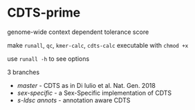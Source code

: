 # CDTS-prime
genome-wide context dependent tolerance score

make `runall`, `qc`, `kmer-calc`, `cdts-calc` executable with `chmod +x`

use `runall -h` to see options


3 branches
* *master* - CDTS as in Di Iulio et al. Nat. Gen. 2018
* *sex-specific* - a Sex-Specific implementation of CDTS
* *s-ldsc annots* - annotation aware CDTS
